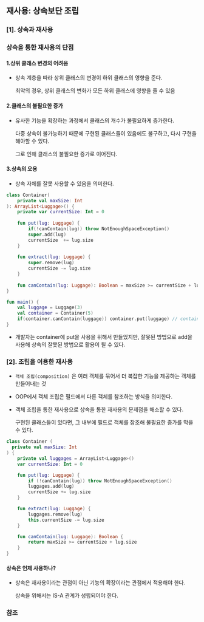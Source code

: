 ## 재사용: 상속보단 조립

### [1]. 상속과 재사용

### 상속을 통한 재사용의 단점

#### 1.상위 클래스 변경의 어려움

- 상속 계층을 따라 상위 클래스의 변경이 하위 클래스의 영향을 준다.

  최악의 경우, 상위 클래스의 변화가 모든 하위 클래스에 영향을 줄 수 있음

#### 2.클래스의 불필요한 증가

- 유사한 기능을 확장하는 과정에서 클래스의 개수가 불필요하게 증가한다.

  다중 상속이 불가능하기 때문에 구현된 클래스들이 있음에도 불구하고, 다시 구현을 해야할 수 있다.

  그로 인해 클래스의 불필요한 증가로 이어진다.

#### 3.상속의 오용

- 상속 자체를 잘못 사용할 수 있음을 의미한다.

```kotlin
class Container(
    private val maxSize: Int
): ArrayList<Luggage>() {
    private var currentSize: Int = 0
    
    fun put(lug: Luggage) {
        if(!canContain(lug)) throw NotEnoughSpaceException()
        super.add(lug)
        currentSize  += lug.size
    }
    
    fun extract(lug: Luggage) {
        super.remove(lug)
        currentSize -= lug.size
    }
    
    fun canContain(lug: Luggage): Boolean = maxSize >= currentSize + lug.size
}

fun main() {
    val luggage = Luggage(3)
    val container = Container(5)
    if(container.canContain(luggage)) container.put(luggage) // container.add(luggage)
}
```

- 개발자는 container에 put을 사용을 위해서 만들었지만, 잘못된 방법으로 add을 사용해 상속의 잘못된 방법으로 활용이 될 수 있다.

### [2]. 조립을 이용한 재사용

- `객체 조립(composition)` 은 여러 객체를 묶어서 더 복잡한 기능을 제공하는 객체를 만들어내는 것

- OOP에서 객체 조립은 필드에서 다른 객체를 참조하는 방식을 의미한다.

- 객체 조립을 통한 재사용으로 상속을 통한 재사용의 문제점을 해소할 수 있다.

  구현된 클래스들이 있다면, 그 내부에 필드로 객체를 참조해 불필요한 증가를 막을 수 있다.
  
```kotlin
class Container (
  private val maxSize: Int
) {
    private val luggages = ArrayList<Luggage>()
    var currentSize: Int = 0

    fun put(lug: Luggage) {
        if (!canContain(lug)) throw NotEnoughSpaceException()
        luggages.add(lug)
        currentSize += lug.size
    }

    fun extract(lug: Luggage) {
        luggages.remove(lug)
        this.currentSize -= lug.size
    }

    fun canContain(lug: Luggage): Boolean {
        return maxSize >= currentSize + lug.size
    }
}
```

#### 상속은 언제 사용하나?

- 상속은 재사용이라는 관점이 아닌 기능의 확장이라는 관점에서 적용해야 한다.

  상속을 위해서는 IS-A 관계가 성립되어야 한다.

### 참조

[](https://jojoldu.tistory.com/412)
